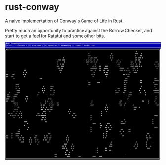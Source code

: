 # rust-conway

A naive implementation of Conway's Game of Life in Rust.

Pretty much an opportunity to practice against the Borrow Checker, and start to
get a feel for Ratatui and some other bits.

![rust-conway.jpg](rust-conway.jpg)